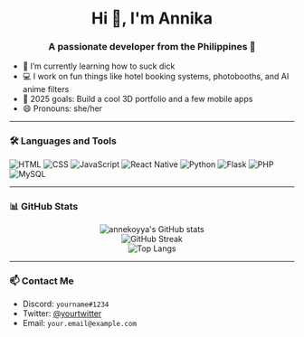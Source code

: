
<h1 align="center">Hi 👋, I'm Annika</h1>
<h3 align="center">A passionate developer from the Philippines 🌸</h3>

- 🌱 I’m currently learning how to suck dick
- 💻 I work on fun things like hotel booking systems, photobooths, and AI anime filters
- 🎯 2025 goals: Build a cool 3D portfolio and a few mobile apps
- 😄 Pronouns: she/her

---

### 🛠️ Languages and Tools

![HTML](https://img.shields.io/badge/HTML-E34F26?style=flat&logo=html5&logoColor=white)
![CSS](https://img.shields.io/badge/CSS-1572B6?style=flat&logo=css3&logoColor=white)
![JavaScript](https://img.shields.io/badge/JavaScript-F7DF1E?style=flat&logo=javascript&logoColor=black)
![React Native](https://img.shields.io/badge/React_Native-20232A?style=flat&logo=react&logoColor=61DAFB)
![Python](https://img.shields.io/badge/Python-3776AB?style=flat&logo=python&logoColor=white)
![Flask](https://img.shields.io/badge/Flask-000000?style=flat&logo=flask&logoColor=white)
![PHP](https://img.shields.io/badge/PHP-777BB4?style=flat&logo=php&logoColor=white)
![MySQL](https://img.shields.io/badge/MySQL-4479A1?style=flat&logo=mysql&logoColor=white)

---

### 📊 GitHub Stats

<p align="center">
  <img src="https://github-readme-stats.vercel.app/api?username=annekoyya&show_icons=true&theme=radical" alt="annekoyya's GitHub stats" />
  <br/>
  <img src="https://streak-stats.demolab.com?user=annekoyya&theme=radical&hide_border=true" alt="GitHub Streak" />
  <br/>
  <img src="https://github-readme-stats.vercel.app/api/top-langs/?username=annekoyya&layout=compact&theme=radical" alt="Top Langs" />
</p>

---

### 📫 Contact Me

- Discord: `yourname#1234`
- Twitter: [@yourtwitter](https://twitter.com/yourtwitter)
- Email: `your.email@example.com`


